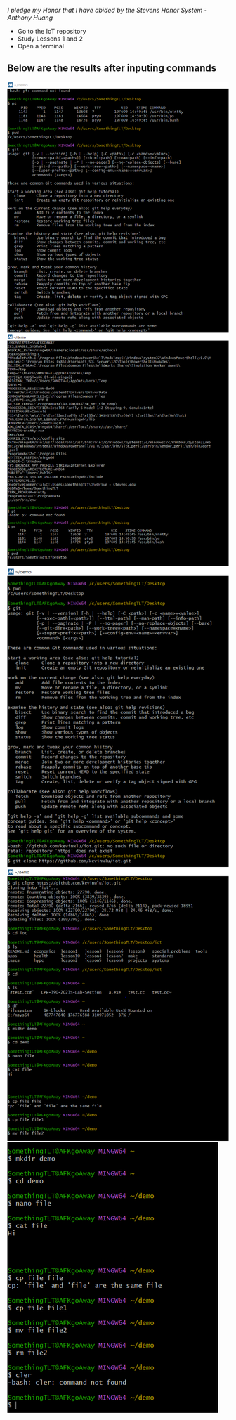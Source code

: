 *I pledge my Honor that I have abided by the Stevens Honor System - Anthony Huang*

- Go to the IoT repository
- Study Lessons 1 and 2
- Open a terminal

**Below are the results after inputing commands**
---
![alt text](ss1.PNG)
![alt text](ss2.PNG)
![alt text](ss3.PNG)
![alt text](ss4.PNG)
![alt text](ss5.PNG)


